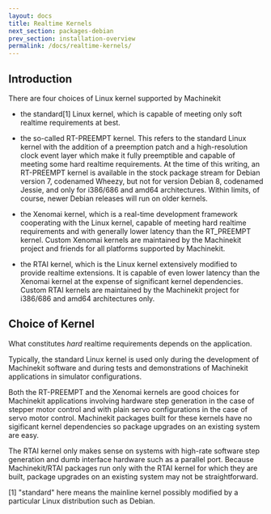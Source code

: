 ```yaml
---
layout: docs
title: Realtime Kernels
next_section: packages-debian
prev_section: installation-overview
permalink: /docs/realtime-kernels/
---
```


## Introduction

There are four choices of Linux kernel supported by Machinekit

* the standard[1] Linux kernel, which is capable of meeting only soft realtime requirements at best.

* the so-called RT-PREEMPT kernel. This refers to the standard Linux kernel with the addition of a preemption patch and a high-resolution clock event layer which make it fully preemptible and capable of meeting some hard realtime requirements. At the time of this writing, an RT-PREEMPT kernel is available in the stock package stream for Debian version 7, codenamed Wheezy, but not for version Debian 8, codenamed Jessie, and only for i386/686 and amd64 architectures. Within limits, of course, newer Debian releases will run on older kernels.

* the Xenomai kernel, which is a real-time development framework cooperating with the Linux kernel, capable of meeting hard realtime requirements and with generally lower latency than the RT_PREEMPT kernel. Custom Xenomai kernels are maintained by the Machinekit project and friends for all platforms supported by Machinekit.

* the RTAI kernel, which is the Linux kernel extensively modified to provide realtime extensions. It is capable of even lower latency than the Xenomai kernel at the expense of significant kernel dependencies. Custom RTAI kernels are maintained by the Machinekit project for i386/686 and amd64 architectures only.


## Choice of Kernel

What constitutes *hard* realtime requirements depends on the application.

Typically, the standard Linux kernel is used only during the development of Machinekit software and during tests and demonstrations of Machinekit applications in simulator configurations.

Both the RT-PREEMPT and the Xenomai kernels are good choices for Machinekit applications involving hardware step generation in the case of stepper motor control and with plain servo configurations in the case of servo motor control. Machinekit packages built for these kernels have no sigificant kernel dependencies so package upgrades on an existing system are easy.

The RTAI kernel only makes sense on systems with high-rate software step generation and dumb interface hardware such as a parallel port. Because Machinekit/RTAI packages run only with the RTAI kernel for which they are built, package upgrades on an existing system may not be straightforward.


[1] "standard" here means the mainline kernel possibly modified by a particular Linux distribution such as Debian.
